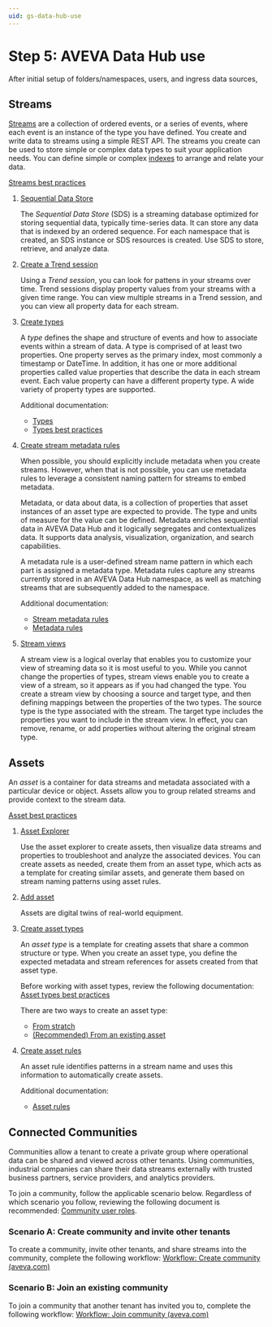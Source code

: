 ```yaml
---
uid: gs-data-hub-use
---
```


# Step 5: AVEVA Data Hub use

After initial setup of folders/namespaces, users, and ingress data sources, 

## Streams

[Streams](https://docs.aveva.com/bundle/data-hub/page/developer-guide/sequential-data-store-dev/sds-streams-dev.html) are a collection of ordered events, or a series of events, where each event is an instance of the type you have defined. You create and write data to streams using a simple REST API. The streams you create can be used to store simple or complex data types to suit your application needs. You can define simple or complex [indexes](https://docs.aveva.com/bundle/data-hub/page/developer-guide/sequential-data-store-dev/sds-index.html) to arrange and relate your data.

[Streams best practices](https://docs.aveva.com/bundle/data-hub/page/add-organize-data/store-data/streams/streams-manage-streams.html#streams-best-practices)

1. [Sequential Data Store](https://docs.aveva.com/bundle/data-hub/page/add-organize-data/store-data/store-data-overview.html)

    The _Sequential Data Store_ (SDS) is a streaming database optimized for storing sequential data, typically time-series data. It can store any data that is indexed by an ordered sequence. For each namespace that is created, an SDS instance or SDS resources is created. Use SDS to store, retrieve, and analyze data.

1. [Create a Trend session](https://docs.aveva.com/bundle/data-hub/page/visualize-data/getting-started-trend.html)

    Using a _Trend session_, you can look for pattens in your streams over time. Trend sessions display property values from your streams with a given time range. You can view multiple streams in a Trend session, and you can view all property data for each stream.

1. [Create types](https://docs.aveva.com/bundle/data-hub/page/add-organize-data/store-data/types/types-procedure.html)

    A _type_ defines the shape and structure of events and how to associate events within a stream of data. A type is comprised of at least two properties. One property serves as the primary index, most commonly a timestamp or DateTime. In addition, it has one or more additional properties called value properties that describe the data in each stream event. Each value property can have a different property type. A wide variety of property types are supported.

    Additional documentation:
    
    - [Types](https://docs.aveva.com/bundle/data-hub/page/developer-guide/sequential-data-store-dev/sds-types-dev.html)
    - [Types best practices](https://docs.aveva.com/bundle/data-hub/page/add-organize-data/store-data/types/types-best-practices.html)

1. [Create stream metadata rules](https://docs.aveva.com/bundle/data-hub/page/add-organize-data/organize-data/metadata-rules/metadata-rules-procedure.html)

    When possible, you should explicitly include metadata when you create streams. However, when that is not possible, you can use metadata rules to leverage a consistent naming pattern for streams to embed metadata.

    Metadata, or data about data, is a collection of properties that asset instances of an asset type are expected to provide. The type and units of measure for the value can be defined. Metadata enriches sequential data in AVEVA Data Hub and it logically segregates and contextualizes data. It supports data analysis, visualization, organization, and search capabilities.

    A metadata rule is a user-defined stream name pattern in which each part is assigned a metadata type. Metadata rules capture any streams currently stored in an AVEVA Data Hub namespace, as well as matching streams that are subsequently added to the namespace.

    Additional documentation:

   - [Stream metadata rules](https://docs.aveva.com/bundle/data-hub/page/add-organize-data/organize-data/metadata-rules/metadata-rules-concept.html)
   - [Metadata rules](https://docs.aveva.com/bundle/data-hub/page/api-reference/rules/metadata-rules/metadata-rules-overview.html)

1. [Stream views](https://docs.aveva.com/bundle/data-hub/page/add-organize-data/organize-data/stream-views/stream-views-concept.html)

    A stream view is a logical overlay that enables you to customize your view of streaming data so it is most useful to you. While you cannot change the properties of types, stream views enable you to create a view of a stream, so it appears as if you had changed the type. You create a stream view by choosing a source and target type, and then defining mappings between the properties of the two types. The source type is the type associated with the stream. The target type includes the properties you want to include in the stream view. In effect, you can remove, rename, or add properties without altering the original stream type.

## Assets

An _asset_ is a container for data streams and metadata associated with a particular device or object. Assets allow you to group related streams and provide context to the stream data.

[Asset best practices](https://docs.aveva.com/bundle/data-hub/page/add-organize-data/organize-data/assets/asset-concept.html#assets-best-practices)

1. [Asset Explorer](https://docs.aveva.com/bundle/data-hub/page/visualize-data/asset-explorer.html)

    Use the asset explorer to create assets, then visualize data streams and properties to troubleshoot and analyze the associated devices. You can create assets as needed, create them from an asset type, which acts as a template for creating similar assets, and generate them based on stream naming patterns using asset rules.

1. [Add asset](https://docs.aveva.com/bundle/data-hub/page/add-organize-data/organize-data/assets/create-an-asset.html)

    Assets are digital twins of real-world equipment.

1. [Create asset types](https://docs.aveva.com/bundle/data-hub/page/add-organize-data/organize-data/assets/asset-type-overview.html)

    An _asset type_ is a template for creating assets that share a common structure or type. When you create an asset type, you define the expected metadata and stream references for assets created from that asset type.

    Before working with asset types, review the following documentation: [Asset types best practices](https://docs.aveva.com/bundle/data-hub/page/add-organize-data/organize-data/assets/asset-type-overview.html#asset-types-best-practices)

    There are two ways to create an asset type:

   - [From stratch](https://docs.aveva.com/bundle/data-hub/page/add-organize-data/organize-data/assets/create-asset-type-asset-editor.html)
   - [(Recommended) From an existing asset](https://docs.aveva.com/bundle/data-hub/page/add-organize-data/organize-data/assets/convert-asset-to-asset-type.html)

1. [Create asset rules](https://docs.aveva.com/bundle/data-hub/page/add-organize-data/organize-data/assets/create-asset-rule.html)

    An asset rule identifies patterns in a stream name and uses this information to automatically create assets.

    Additional documentation:

   - [Asset rules](https://docs.aveva.com/bundle/data-hub/page/add-organize-data/organize-data/assets/asset-rules-concept.html)

## Connected Communities

Communities allow a tenant to create a private group where operational data can be shared and viewed across other tenants. Using communities, industrial companies can share their data streams externally with trusted business partners, service providers, and analytics providers.

To join a community, follow the applicable scenario below. Regardless of which scenario you follow, reviewing the following document is recommended: [Community user roles](https://docs.aveva.com/bundle/data-hub/page/communities/community-setup.html#community-user-roles).

### Scenario A: Create community and invite other tenants

To create a community, invite other tenants, and share streams into the community, complete the following workflow: [Workflow: Create community (aveva.com)](https://docs.aveva.com/bundle/data-hub/page/communities/community-workflow-create.html)

### Scenario B: Join an existing community

To join a community that another tenant has invited you to, complete the following workflow: [Workflow: Join community (aveva.com)](https://docs.aveva.com/bundle/data-hub/page/communities/community-workflow-join.html)
